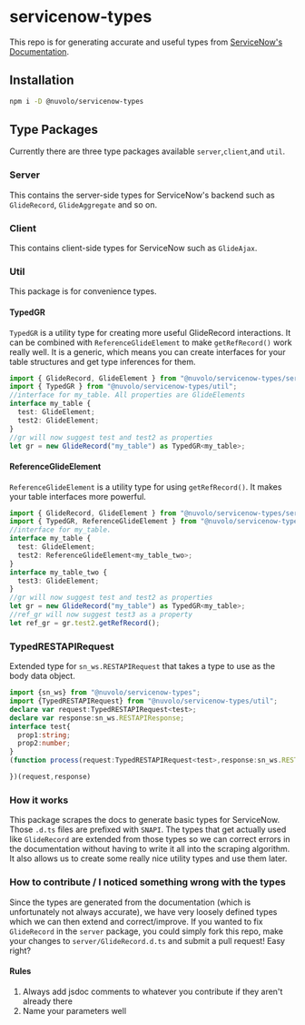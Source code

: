 # servicenow-types

This repo is for generating accurate and useful types from [ServiceNow's Documentation](https://developer.servicenow.com/app.do#!/api_doc?v=newyork&type=server&id=no-namespace).

## Installation

```bash
npm i -D @nuvolo/servicenow-types
```

## Type Packages

Currently there are three type packages available `server`,`client`,and `util`.

### Server

This contains the server-side types for ServiceNow's backend such as `GlideRecord`, `GlideAggregate` and so on.

### Client

This contains client-side types for ServiceNow such as `GlideAjax`.

### Util

This package is for convenience types.

#### TypedGR

`TypedGR` is a utility type for creating more useful GlideRecord interactions. It can be combined with `ReferenceGlideElement` to make `getRefRecord()` work really well. It is a generic, which means you can create interfaces for your table structures and get type inferences for them.

```typescript
import { GlideRecord, GlideElement } from "@nuvolo/servicenow-types/server";
import { TypedGR } from "@nuvolo/servicenow-types/util";
//interface for my_table. All properties are GlideElements
interface my_table {
  test: GlideElement;
  test2: GlideElement;
}
//gr will now suggest test and test2 as properties
let gr = new GlideRecord("my_table") as TypedGR<my_table>;
```

#### ReferenceGlideElement

`ReferenceGlideElement` is a utility type for using `getRefRecord()`. It makes your table interfaces more powerful.

```typescript
import { GlideRecord, GlideElement } from "@nuvolo/servicenow-types/server";
import { TypedGR, ReferenceGlideElement } from "@nuvolo/servicenow-types/util";
//interface for my_table.
interface my_table {
  test: GlideElement;
  test2: ReferenceGlideElement<my_table_two>;
}
interface my_table_two {
  test3: GlideElement;
}
//gr will now suggest test and test2 as properties
let gr = new GlideRecord("my_table") as TypedGR<my_table>;
//ref_gr will now suggest test3 as a property
let ref_gr = gr.test2.getRefRecord();
```

### TypedRESTAPIRequest

Extended type for `sn_ws.RESTAPIRequest` that takes a type to use as the body data object.

```typescript
import {sn_ws} from "@nuvolo/servicenow-types";
import {TypedRESTAPIRequest} from "@nuvolo/servicenow-types/util";
declare var request:TypedRESTAPIRequest<test>;
declare var response:sn_ws.RESTAPIResponse;
interface test{
  prop1:string;
  prop2:number;
}
(function process(request:TypedRESTAPIRequest<test>,response:sn_ws.RESTAPIResponse) {

})(request,response)
```

### How it works

This package scrapes the docs to generate basic types for ServiceNow. Those `.d.ts` files are prefixed with `SNAPI`. The types that get actually used like `GlideRecord` are extended from those types so we can correct errors in the documentation without having to write it all into the scraping algorithm. It also allows us to create some really nice utility types and use them later.

### How to contribute / I noticed something wrong with the types

Since the types are generated from the documentation (which is unfortunately not always accurate), we have very loosely defined types which we can then extend and correct/improve. If you wanted to fix `GlideRecord` in the `server` package, you could simply fork this repo, make your changes to `server/GlideRecord.d.ts` and submit a pull request! Easy right?

#### Rules

1. Always add jsdoc comments to whatever you contribute if they aren't already there
2. Name your parameters well

